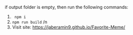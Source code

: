 if output folder is empty, then run the following commands:
1. ```  npm i ``` 
2. ``` npm run build ``` /n
3. Visit site: https://jaberamin9.github.io/Favorite-Meme/
